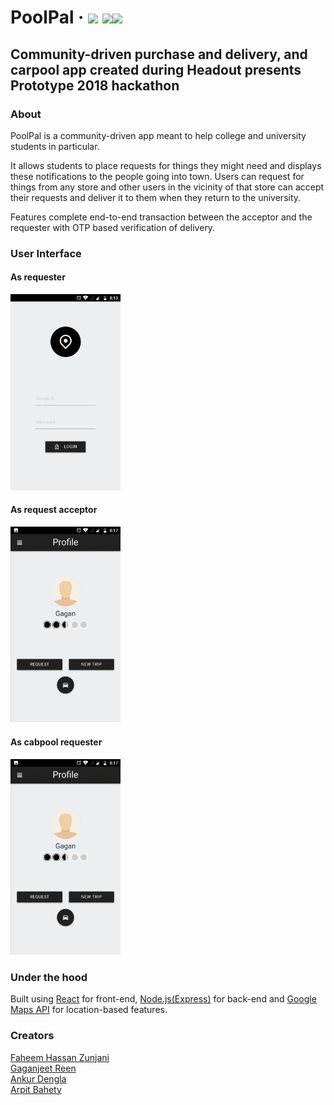 # PoolPal   &middot;   ![](https://img.shields.io/github/license/mashape/apistatus.svg) ![](https://img.shields.io/npm/v/npm.svg)![](https://img.shields.io/node/v/@stdlib/stdlib/latest.svg?registry_uri=https%3A%2F%2Fregistry.npmjs.com)
## Community-driven purchase and delivery, and carpool app created during Headout presents Prototype 2018 hackathon

### About
PoolPal is a community-driven app meant to help college and university students in particular.   

It allows students to place requests for things they might need and displays these notifications to the people going into town. Users can request for things from any store and other users in the vicinity of that store can accept their requests and deliver it to them when they return to the university.  

Features complete end-to-end transaction between the acceptor and the requester with OTP based verification of delivery.

### User Interface
#### As requester
<img src="./GIFs/requester.gif" width=35% height=35%/>

#### As request acceptor
<img src="./GIFs/acceptor.gif" width=35% height=35%/>

#### As cabpool requester
<img src="./GIFs/cabpool.gif" width=35% height=35%/>

### Under the hood
Built using [React](https://reactjs.org/) for front-end, [Node.js(Express)](https://expressjs.com/) for back-end and [Google Maps API](https://developers.google.com/maps/documentation/javascript/tutorial) for location-based features.

### Creators
[Faheem Hassan Zunjani](https://github.com/faheemzunjani)  
[Gaganjeet Reen](https://github.com/piano-man)  
[Ankur Dengla](https://github.com/ankurdengla1996)  
[Arpit Bahety](https://github.com/ArpitRF/)  

